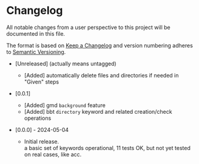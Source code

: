<!-- omit from toc -->
# Changelog

All notable changes from a user perspective to this project will be documented in this file.

The format is based on [Keep a Changelog](http://keepachangelog.com/en/1.1.0/)
and version numbering adheres to [Semantic Versioning](http://semver.org/spec/v2.0.0.html).

- [Unreleased] (actually means untagged)
  - [Added] automatically delete files and directories if needed in "Given" steps
  
- [0.0.1]
  - [Added] gmd `background` feature
  - [Added] bbt `directory` keyword and related creation/check operations

- [0.0.0] - 2024-05-04
  - Initial release.  
  a basic set of keywords operational, 11 tests OK, but not yet tested on real cases, like acc. 
